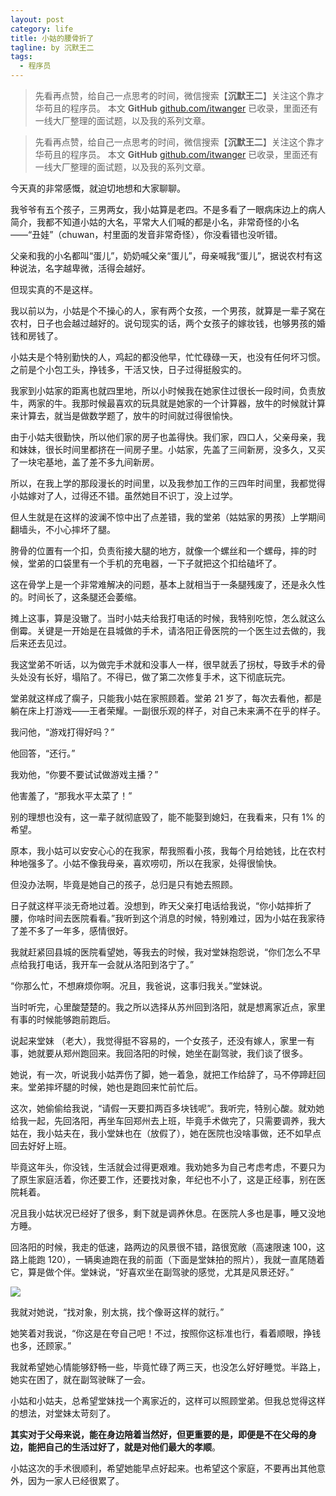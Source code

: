 ```yaml
---
layout: post
category: life
title: 小姑的腰骨折了
tagline: by 沉默王二
tags: 
  - 程序员
---
```


>先看再点赞，给自己一点思考的时间，微信搜索【**沉默王二**】关注这个靠才华苟且的程序员。
>本文 **GitHub** [github.com/itwanger](https://github.com/qinggee/itwanger.github.io) 已收录，里面还有一线大厂整理的面试题，以及我的系列文章。

<!--more-->






>先看再点赞，给自己一点思考的时间，微信搜索【**沉默王二**】关注这个靠才华苟且的程序员。
>本文 **GitHub** [github.com/itwanger](https://github.com/qinggee/itwanger.github.io) 已收录，里面还有一线大厂整理的面试题，以及我的系列文章。


今天真的非常感慨，就迫切地想和大家聊聊。

我爷爷有五个孩子，三男两女，我小姑算是老四。不是多看了一眼病床边上的病人简介，我都不知道小姑的大名，平常大人们喊的都是小名，非常奇怪的小名——“丑娃”（chuwan，村里面的发音非常奇怪），你没看错也没听错。

父亲和我的小名都叫“蛋儿”，奶奶喊父亲“蛋儿”，母亲喊我“蛋儿”，据说农村有这种说法，名字越卑微，活得会越好。

但现实真的不是这样。

我以前以为，小姑是个不操心的人，家有两个女孩，一个男孩，就算是一辈子窝在农村，日子也会越过越好的。说句现实的话，两个女孩子的嫁妆钱，也够男孩的婚钱和房钱了。

小姑夫是个特别勤快的人，鸡起的都没他早，忙忙碌碌一天，也没有任何坏习惯。之前是个小包工头，挣钱多，干活又快，日子过得挺殷实的。

我家到小姑家的距离也就四里地，所以小时候我在她家住过很长一段时间，负责放牛，两家的牛。我那时候最喜欢的玩具就是她家的一个计算器，放牛的时候就计算来计算去，就当是做数学题了，放牛的时间就过得很愉快。

由于小姑夫很勤快，所以他们家的房子也盖得快。我们家，四口人，父亲母亲，我和妹妹，很长时间里都挤在一间房子里。小姑家，先盖了三间新房，没多久，又买了一块宅基地，盖了差不多九间新房。

所以，在我上学的那段漫长的时间里，以及我参加工作的三四年时间里，我都觉得小姑嫁对了人，过得还不错。虽然她目不识丁，没上过学。

但人生就是在这样的波澜不惊中出了点差错，我的堂弟（姑姑家的男孩）上学期间翻墙头，不小心摔坏了腿。

胯骨的位置有一个扣，负责衔接大腿的地方，就像一个螺丝和一个螺母，摔的时候，堂弟的口袋里有一个手机的充电器，一下子就把这个扣给磕坏了。

这在骨学上是一个非常难解决的问题，基本上就相当于一条腿残废了，还是永久性的。时间长了，这条腿还会萎缩。

摊上这事，算是没辙了。当时小姑夫给我打电话的时候，我特别吃惊，怎么就这么倒霉。关键是一开始是在县城做的手术，请洛阳正骨医院的一个医生过去做的，我后来还去见过。

我这堂弟不听话，以为做完手术就和没事人一样，很早就丢了拐杖，导致手术的骨头处没有长好，塌陷了。不得已，做了第二次修复手术，这下彻底玩完。

堂弟就这样成了瘸子，只能我小姑在家照顾着。堂弟 21 岁了，每次去看他，都是躺在床上打游戏——王者荣耀。一副很乐观的样子，对自己未来满不在乎的样子。

我问他，“游戏打得好吗？”

他回答，“还行。”

我劝他，“你要不要试试做游戏主播？”

他害羞了，“那我水平太菜了！”

别的理想也没有，这一辈子就彻底毁了，能不能娶到媳妇，在我看来，只有 1% 的希望。

原本，我小姑可以安安心心的在我家，帮我照看小孩，我每个月给她钱，比在农村种地强多了。小姑不像我母亲，喜欢唠叨，所以在我家，处得很愉快。

但没办法啊，毕竟是她自己的孩子，总归是只有她去照顾。

日子就这样平淡无奇地过着。没想到，昨天父亲打电话给我说，“你小姑摔折了腰，你啥时间去医院看看。”我听到这个消息的时候，特别难过，因为小姑在我家待了差不多了一年多，感情很好。

我就赶紧回县城的医院看望她，等我去的时候，我对堂妹抱怨说，“你们怎么不早点给我打电话，我开车一会就从洛阳到洛宁了。”

“你那么忙，不想麻烦你啊。况且，我爸说，这事归我关。”堂妹说。

当时听完，心里酸楚楚的。我之所以选择从苏州回到洛阳，就是想离家近点，家里有事的时候能够跑前跑后。

说起来堂妹 （老大），我觉得挺不容易的，一个女孩子，还没有嫁人，家里一有事，她就要从郑州跑回来。我回洛阳的时候，她坐在副驾驶，我们谈了很多。

她说，有一次，听说我小姑弄伤了脚，她一着急，就把工作给辞了，马不停蹄赶回来。堂弟摔坏腿的时候，她也是跑回来忙前忙后。

这次，她偷偷给我说，“请假一天要扣两百多块钱呢”。我听完，特别心酸。就劝她给我一起，先回洛阳，再坐车回郑州去上班，毕竟手术做完了，只需要调养，我大姑在，我小姑夫在，我小堂妹也在（放假了），她在医院也没啥事做，还不如早点回去好好上班。

毕竟这年头，你没钱，生活就会过得更艰难。我劝她多为自己考虑考虑，不要只为了原生家庭活着，你还要工作，还要找对象，年纪也不小了，这是正经事，别在医院耗着。

况且我小姑状况已经好了很多，剩下就是调养休息。在医院人多也是事，睡又没地方睡。

回洛阳的时候，我走的低速，路两边的风景很不错，路很宽敞（高速限速 100，这路上能跑 120），一辆奥迪跑在我的前面（下面是堂妹拍的照片），我就一直尾随着它，算是做个伴。堂妹说，“好喜欢坐在副驾驶的感觉，尤其是风景还好。”


![](http://www.itwanger.com/assets/images/2020/07/xiaogu-01.png)


我就对她说，“找对象，别太挑，找个像哥这样的就行。”

她笑着对我说，“你这是在夸自己吧！不过，按照你这标准也行，看着顺眼，挣钱也多，还顾家。”

我就希望她心情能够舒畅一些，毕竟忙碌了两三天，也没怎么好好睡觉。半路上，她实在困了，就在副驾驶眯了一会。

小姑和小姑夫，总希望堂妹找一个离家近的，这样可以照顾堂弟。但我总觉得这样的想法，对堂妹太苛刻了。

**其实对于父母来说，能在身边陪着当然好，但更重要的是，即便是不在父母的身边，能把自己的生活过好了，就是对他们最大的孝顺**。

小姑这次的手术很顺利，希望她能早点好起来。也希望这个家庭，不要再出其他意外，因为一家人已经很累了。




